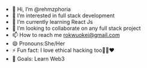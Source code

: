 - 👋 Hi, I’m @rehmzphoria
- 👀 I’m interested in full stack development
- 🌱 I’m currently learning React Js
- 💞️ I’m looking to collaborate on any full stack project 
- 📫 How to reach me rokwuokei@gmail.com
- 😄 Pronouns:She/Her
- ⚡ Fun fact: I love ethical hacking too😮‍💨♥️
- 🥱 Goals: Learn Web3
<!---
rehmzphoria/rehmzphoria is a ✨ special ✨ repository because its `README.md` (this file) appears on your GitHub profile.
You can click the Preview link to take a look at your changes.
--->
